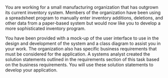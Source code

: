 You are working for a small manufacturing organization that has outgrown its current inventory system. Members of the organization have been using a spreadsheet program to manually enter inventory additions, deletions, 
and other data from a paper-based system but would now like you to develop a more sophisticated inventory program.

You have been provided with a mock-up of the user interface to use in the design and development of the system and a class diagram to assist you in your work. The organization also has specific business requirements 
that must be considered for the application. A systems analyst created the solution statements outlined in the requirements section of this task based on the business requirements. You will use these solution 
statements to develop your application.
